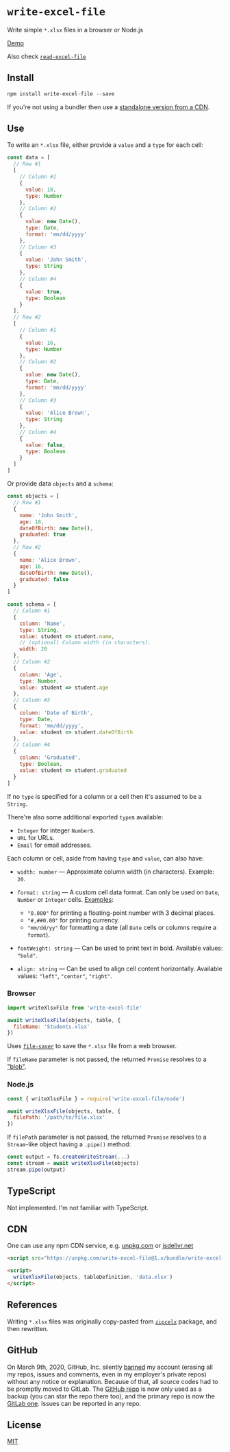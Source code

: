 # `write-excel-file`

Write simple `*.xlsx` files in a browser or Node.js

[Demo](https://catamphetamine.gitlab.io/write-excel-file/)

Also check [`read-excel-file`](https://www.npmjs.com/package/read-excel-file)

## Install

```js
npm install write-excel-file --save
```

If you're not using a bundler then use a [standalone version from a CDN](#cdn).

## Use

To write an `*.xlsx` file, either provide a `value` and a `type` for each cell:

```js
const data = [
  // Row #1
  [
    // Column #1
    {
      value: 18,
      type: Number
    },
    // Column #2
    {
      value: new Date(),
      type: Date,
      format: 'mm/dd/yyyy'
    },
    // Column #3
    {
      value: 'John Smith',
      type: String
    },
    // Column #4
    {
      value: true,
      type: Boolean
    }
  ],
  // Row #2
  [
    // Column #1
    {
      value: 16,
      type: Number
    },
    // Column #2
    {
      value: new Date(),
      type: Date,
      format: 'mm/dd/yyyy'
    },
    // Column #3
    {
      value: 'Alice Brown',
      type: String
    },
    // Column #4
    {
      value: false,
      type: Boolean
    }
  ]
]
```

Or provide data `objects` and a `schema`:

```js
const objects = [
  // Row #1
  {
    name: 'John Smith',
    age: 18,
    dateOfBirth: new Date(),
    graduated: true
  },
  // Row #2
  {
    name: 'Alice Brown',
    age: 16,
    dateOfBirth: new Date(),
    graduated: false
  }
]
```

```js
const schema = [
  // Column #1
  {
    column: 'Name',
    type: String,
    value: student => student.name,
    // (optional) Column width (in characters).
    width: 20
  },
  // Column #2
  {
    column: 'Age',
    type: Number,
    value: student => student.age
  },
  // Column #3
  {
    column: 'Date of Birth',
    type: Date,
    format: 'mm/dd/yyyy',
    value: student => student.dateOfBirth
  },
  // Column #4
  {
    column: 'Graduated',
    type: Boolean,
    value: student => student.graduated
  }
]
```

If no `type` is specified for a column or a cell then it's assumed to be a `String`.

There're also some additional exported `type`s available:

* `Integer` for integer `Number`s.
* `URL` for URLs.
* `Email` for email addresses.

Each column or cell, aside from having `type` and `value`, can also have:

* `width: number` — Approximate column width (in characters). Example: `20`.

<!--
* `formatId: number` — A [built-in](https://xlsxwriter.readthedocs.io/format.html#format-set-num-format) Excel data format ID (like a date or a currency). Example: `4` for formatting `12345.67` as `12,345.67`.
-->

* `format: string` — A custom cell data format. Can only be used on `Date`, `Number` or `Integer` cells. [Examples](https://xlsxwriter.readthedocs.io/format.html#format-set-num-format):

  * `"0.000"` for printing a floating-point number with 3 decimal places.
  * `"#,##0.00"` for printing currency.
  * `"mm/dd/yy"` for formatting a date (all `Date` cells or columns require a `format`).

* `fontWeight: string` — Can be used to print text in bold. Available values: `"bold"`.

* `align: string` — Can be used to align cell content horizontally. Available values: `"left"`, `"center"`, `"right"`.

### Browser

```js
import writeXlsxFile from 'write-excel-file'

await writeXlsxFile(objects, table, {
  fileName: 'Students.xlsx'
})
```

Uses [`file-saver`](https://www.npmjs.com/package/file-saver) to save the `*.xlsx` file from a web browser.

If `fileName` parameter is not passed, the returned `Promise` resolves to a ["blob"](https://github.com/egeriis/zipcelx/issues/68).

### Node.js

```js
const { writeXlsxFile } = require('write-excel-file/node')

await writeXlsxFile(objects, table, {
  filePath: '/path/to/file.xlsx'
})
```

If `filePath` parameter is not passed, the returned `Promise` resolves to a `Stream`-like object having a `.pipe()` method:

```js
const output = fs.createWriteStream(...)
const stream = await writeXlsxFile(objects)
stream.pipe(output)
```

## TypeScript

Not implemented. I'm not familiar with TypeScript.

## CDN

One can use any npm CDN service, e.g. [unpkg.com](https://unpkg.com) or [jsdelivr.net](https://jsdelivr.net)

```html
<script src="https://unpkg.com/write-excel-file@1.x/bundle/write-excel-file.min.js"></script>

<script>
  writeXlsxFile(objects, tableDefinition, 'data.xlsx')
</script>
```

## References

Writing `*.xlsx` files was originally copy-pasted from [`zipcelx`](https://medium.com/@Nopziiemoo/create-excel-files-using-javascript-without-all-the-fuss-2c4aa5377813) package, and then rewritten.

## GitHub

On March 9th, 2020, GitHub, Inc. silently [banned](https://medium.com/@catamphetamine/how-github-blocked-me-and-all-my-libraries-c32c61f061d3) my account (erasing all my repos, issues and comments, even in my employer's private repos) without any notice or explanation. Because of that, all source codes had to be promptly moved to GitLab. The [GitHub repo](https://github.com/catamphetamine/write-excel-file) is now only used as a backup (you can star the repo there too), and the primary repo is now the [GitLab one](https://gitlab.com/catamphetamine/write-excel-file). Issues can be reported in any repo.

## License

[MIT](LICENSE)

